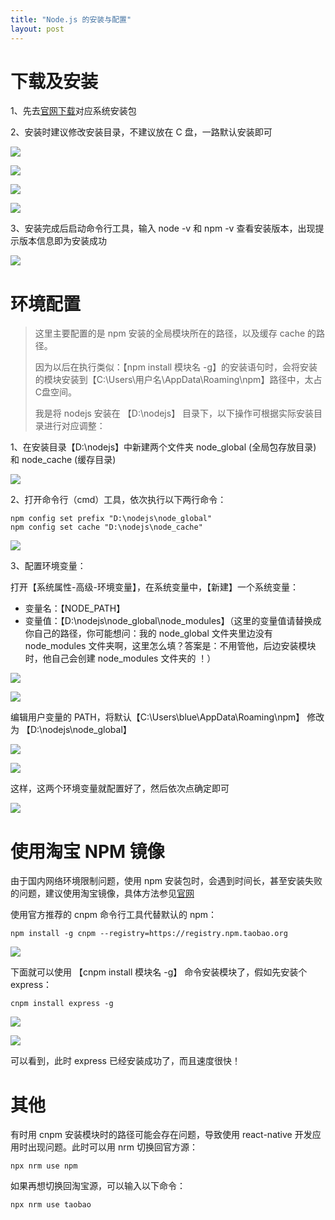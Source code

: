 ```yaml
---
title: "Node.js 的安装与配置"
layout: post
---
```


# 下载及安装

1、先去[官网下载](https://nodejs.org/en/download/)对应系统安装包

2、安装时建议修改安装目录，不建议放在 C 盘，一路默认安装即可

![](https://lien-1258580758.cos.ap-shanghai.myqcloud.com/blog-img/nodejs_install/20200401150019.jpg)

![](https://lien-1258580758.cos.ap-shanghai.myqcloud.com/blog-img/nodejs_install/20200401145917.jpg)

![](https://lien-1258580758.cos.ap-shanghai.myqcloud.com/blog-img/nodejs_install/20200401150044.jpg)

![](https://lien-1258580758.cos.ap-shanghai.myqcloud.com/blog-img/nodejs_install/20200401150113.jpg)

3、安装完成后启动命令行工具，输入 node -v 和 npm -v 查看安装版本，出现提示版本信息即为安装成功

![](https://lien-1258580758.cos.ap-shanghai.myqcloud.com/blog-img/nodejs_install/20200401150159.jpg)

# 环境配置

> 这里主要配置的是 npm 安装的全局模块所在的路径，以及缓存 cache 的路径。
>
> 因为以后在执行类似：【npm install 模块名 -g】的安装语句时，会将安装的模块安装到【C:\Users\用户名\AppData\Roaming\npm】路径中，太占C盘空间。
>
> 我是将 nodejs 安装在 【D:\nodejs】 目录下，以下操作可根据实际安装目录进行对应调整：
>

1、在安装目录【D:\nodejs】中新建两个文件夹 node_global (全局包存放目录) 和 node_cache (缓存目录)

![](https://lien-1258580758.cos.ap-shanghai.myqcloud.com/blog-img/nodejs_install/20200401155921.jpg)

2、打开命令行（cmd）工具，依次执行以下两行命令： 

```
npm config set prefix "D:\nodejs\node_global"
npm config set cache "D:\nodejs\node_cache"
```

![](https://lien-1258580758.cos.ap-shanghai.myqcloud.com/blog-img/nodejs_install/20200401153225.jpg)

3、配置环境变量：

打开【系统属性-高级-环境变量】，在系统变量中，【新建】一个系统变量：

- 变量名：【NODE_PATH】
- 变量值：【D:\nodejs\node_global\node_modules】（这里的变量值请替换成你自己的路径，你可能想问：我的 node_global 文件夹里边没有 node_modules 文件夹啊，这里怎么填？答案是：不用管他，后边安装模块时，他自己会创建 node_modules 文件夹的 ！）

![](https://lien-1258580758.cos.ap-shanghai.myqcloud.com/blog-img/nodejs_install/bian1.jpg)

![](https://lien-1258580758.cos.ap-shanghai.myqcloud.com/blog-img/nodejs_install/20200401153357.jpg)

编辑用户变量的 PATH，将默认【C:\Users\blue\AppData\Roaming\npm】 修改为 【D:\nodejs\node_global】

![](https://lien-1258580758.cos.ap-shanghai.myqcloud.com/blog-img/nodejs_install/bian2.jpg)

![](https://lien-1258580758.cos.ap-shanghai.myqcloud.com/blog-img/nodejs_install/20200401153552.jpg)

这样，这两个环境变量就配置好了，然后依次点确定即可

![](https://lien-1258580758.cos.ap-shanghai.myqcloud.com/blog-img/nodejs_install/bian3.jpg)

# 使用淘宝 NPM 镜像

由于国内网络环境限制问题，使用 npm 安装包时，会遇到时间长，甚至安装失败的问题，建议使用淘宝镜像，具体方法参见[官网](https://developer.aliyun.com/mirror/NPM?from=tnpm)

使用官方推荐的 cnpm 命令行工具代替默认的 npm：

```
npm install -g cnpm --registry=https://registry.npm.taobao.org
```

![](https://lien-1258580758.cos.ap-shanghai.myqcloud.com/blog-img/nodejs_install/20200401153809.jpg)

下面就可以使用 【cnpm install 模块名 -g】  命令安装模块了，假如先安装个 express：

```
cnpm install express -g
```

![](https://lien-1258580758.cos.ap-shanghai.myqcloud.com/blog-img/nodejs_install/20200401160307.jpg)

![](https://lien-1258580758.cos.ap-shanghai.myqcloud.com/blog-img/nodejs_install/20200401160320.jpg)

可以看到，此时 express 已经安装成功了，而且速度很快！

# 其他



有时用 cnpm 安装模块时的路径可能会存在问题，导致使用 react-native 开发应用时出现问题。此时可以用 nrm 切换回官方源：

```
npx nrm use npm
```

如果再想切换回淘宝源，可以输入以下命令：

```
npx nrm use taobao
```

